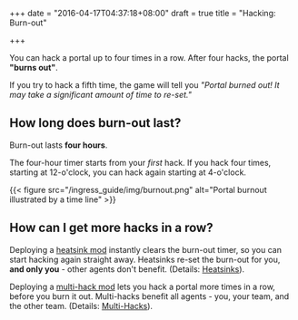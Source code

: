 +++
date = "2016-04-17T04:37:18+08:00"
draft = true
title = "Hacking: Burn-out"

+++

You can hack a portal up to four times in a row. After four hacks, the portal **"burns out"**.

If you try to hack a fifth time, the game will tell you *"Portal burned out! It may take a significant amount of time to re-set."*



## How long does burn-out last?

Burn-out lasts **four hours**.

The four-hour timer starts from your  *first* hack. If you hack four times, starting at 12-o'clock, you can hack again starting at 4-o'clock.

{{< figure src="/ingress_guide/img/burnout.png" alt="Portal burnout illustrated by a time line" >}}

## How can I get more hacks in a row?

Deploying a [heatsink mod](/mods/heat_sink) instantly clears the burn-out timer, so you can start hacking again straight away. Heatsinks re-set the burn-out for you, **and only you** - other agents don't benefit. (Details: [Heatsinks](/mods/heat_sink)).

Deploying a [multi-hack mod](/mods/multi_hack) lets you hack a portal more times in a row, before you burn it out. Multi-hacks benefit all agents - you, your team, and the other team. (Details: [Multi-Hacks](/mods/multi_hack)).

